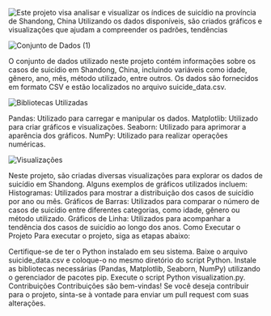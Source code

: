 

![Este projeto visa analisar e visualizar os índices de suicídio na província de Shandong, China  Utilizando os dados disponíveis, são criados gráficos e visualizações que ajudam a compreender os padrões, tendências ](https://github.com/allisson2156/Analise-Suicidios-Shangdong/assets/45903884/b4736cd5-cbb1-4eda-b9ac-f3a6dada6a47)


![Conjunto de Dados (1)](https://github.com/allisson2156/Analise-Suicidios-Shangdong/assets/45903884/c7be25e6-2613-40fd-b986-fcf81b9a665f)

O conjunto de dados utilizado neste projeto contém informações sobre os casos de suicídio em Shandong, China, incluindo variáveis como idade, gênero, ano, mês, método utilizado, entre outros. Os dados são fornecidos em formato CSV e estão localizados no arquivo suicide_data.csv.

![Bibliotecas Utilizadas](https://github.com/allisson2156/Analise-Suicidios-Shangdong/assets/45903884/21b515a8-97b4-4609-8c08-887d8c193d16)

Pandas: Utilizado para carregar e manipular os dados.
Matplotlib: Utilizado para criar gráficos e visualizações.
Seaborn: Utilizado para aprimorar a aparência dos gráficos.
NumPy: Utilizado para realizar operações numéricas.

![Visualizações](https://github.com/allisson2156/Analise-Suicidios-Shangdong/assets/45903884/3e5ebf45-6fe3-4451-9420-aef0dfa160ad)

Neste projeto, são criadas diversas visualizações para explorar os dados de suicídio em Shandong. Alguns exemplos de gráficos utilizados incluem:
Histogramas: Utilizados para mostrar a distribuição dos casos de suicídio por ano ou mês.
Gráficos de Barras: Utilizados para comparar o número de casos de suicídio entre diferentes categorias, como idade, gênero ou método utilizado.
Gráficos de Linha: Utilizados para acompanhar a tendência dos casos de suicídio ao longo dos anos.
Como Executar o Projeto
Para executar o projeto, siga as etapas abaixo:

Certifique-se de ter o Python instalado em seu sistema.
Baixe o arquivo suicide_data.csv e coloque-o no mesmo diretório do script Python.
Instale as bibliotecas necessárias (Pandas, Matplotlib, Seaborn, NumPy) utilizando o gerenciador de pacotes pip.
Execute o script Python visualization.py.
Contribuições
Contribuições são bem-vindas! Se você deseja contribuir para o projeto, sinta-se à vontade para enviar um pull request com suas alterações.
